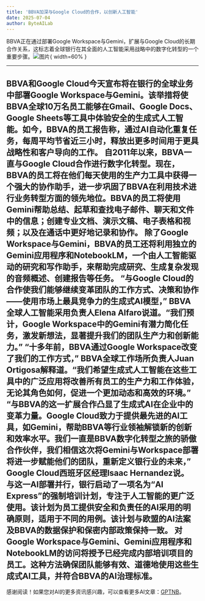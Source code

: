 ```yaml
---
title: 'BBVA加深与Google Cloud的合作，以创新人工智能'
date: 2025-07-04
author: ByteAILab
---
```


BBVA正在通过部署Google Workspace与Gemini，扩展与Google Cloud的长期合作关系，这标志着全球银行在其全面的人工智能采用战略中的数字化转型的一个重要步骤。![图片](https://ai-techpark.com/wp-content/uploads/BBVA.jpg){ width=60% }

---

BBVA和Google Cloud今天宣布将在银行的全球业务中部署Google Workspace与Gemini。该举措将使BBVA全球10万名员工能够在Gmail、Google Docs、Google Sheets等工具中体验安全的生成式人工智能。如今，BBVA的员工报告称，通过AI自动化重复任务，每周平均节省近三小时，释放出更多时间用于更具战略性和客户导向的工作。
自2011年以来，BBVA一直与Google Cloud合作进行数字化转型。现在，BBVA的员工将在他们每天使用的生产力工具中获得一个强大的协作助手，进一步巩固了BBVA在利用技术进行业务转型方面的领先地位。BBVA的员工将使用Gemini帮助总结、起草和查找电子邮件、聊天和文件中的信息；创建专业文档、演示文稿、电子表格和视频；以及在通话中更好地记录和协作。
除了Google Workspace与Gemini，BBVA的员工还将利用独立的Gemini应用程序和NotebookLM，一个由人工智能驱动的研究和写作助手，来帮助完成研究、生成复杂发现的音频概述、创建报告等任务。
“与Google Cloud的合作使我们能够继续变革团队的工作方式、决策和协作——使用市场上最具竞争力的生成式AI模型，” BBVA全球人工智能采用负责人Elena Alfaro说道。“我们预计，Google Workspace中的Gemini有潜力简化任务，激发新想法，显著提升我们的团队生产力和创新能力。”
“十多年前，BBVA通过Google Workspace改变了我们的工作方式，” BBVA全球工作场所负责人Juan Ortigosa解释道。“我们希望生成式人工智能在这些工具中的广泛应用将改善所有员工的生产力和工作体验，无论其角色如何，促进一个更加动态和高效的环境。”
“与BBVA的这一扩展合作凸显了生成式AI在企业中的变革力量。Google Cloud致力于提供最先进的AI工具，如Gemini，帮助BBVA等行业领袖解锁新的创新和效率水平。我们一直是BBVA数字化转型之旅的骄傲合作伙伴，我们相信这次将Gemini与Workspace部署将进一步赋能他们的团队，重新定义银行业的未来，” Google Cloud西班牙区经理Isaac Hernandez说。
与这一AI部署并行，银行启动了一项名为“AI Express”的强制培训计划，专注于人工智能的更广泛使用。该计划为员工提供安全和负责任的AI采用的明确原则，适用于不同的用例。该计划与欧盟的AI法案及BBVA的数据保护和保密内部政策保持一致。
对Google Workspace与Gemini、Gemini应用程序和NotebookLM的访问将授予已经完成内部培训项目的员工。这种方法确保团队能够有效、道德地使用这些生成式AI工具，并符合BBVA的AI治理标准。
---
感谢阅读！如果您对AI的更多资讯感兴趣，可以查看更多AI文章：[GPTNB](https://gptnb.com)。